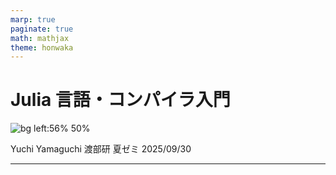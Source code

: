 ```yaml
---
marp: true
paginate: true
math: mathjax
theme: honwaka
---
```


<!-- _class: lead -->

# Julia 言語・コンパイラ入門


![bg left:56% 50%](https://cdn.jsdelivr.net/gh/devicons/devicon/icons/julia/julia-original.svg)

Yuchi Yamaguchi
渡部研 夏ゼミ 2025/09/30

---

